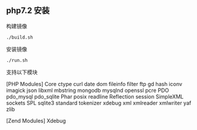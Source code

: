 ## php7.2 安装

构建镜像

```shell
./build.sh
```

安装镜像

```shell
./run.sh
```

支持以下模块

[PHP Modules]
Core
ctype
curl
date
dom
fileinfo
filter
ftp
gd
hash
iconv
imagick
json
libxml
mbstring
mongodb
mysqlnd
openssl
pcre
PDO
pdo_mysql
pdo_sqlite
Phar
posix
readline
Reflection
session
SimpleXML
sockets
SPL
sqlite3
standard
tokenizer
xdebug
xml
xmlreader
xmlwriter
yaf
zlib

[Zend Modules]
Xdebug

